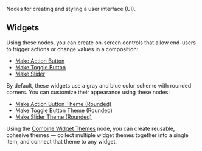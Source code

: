 Nodes for creating and styling a user interface (UI).

## Widgets
Using these nodes, you can create on-screen controls that allow end-users to trigger actions or change values in a composition:

   - [Make Action Button](vuo-node://vuo.ui.make.button)
   - [Make Toggle Button](vuo-node://vuo.ui.make.toggle)
   - [Make Slider](vuo-node://vuo.ui.make.slider)

By default, these widgets use a gray and blue color scheme with rounded corners.  You can customize their appearance using these nodes:

   - [Make Action Button Theme (Rounded)](vuo-node://vuo.ui.make.theme.button.rounded)
   - [Make Toggle Button Theme (Rounded)](vuo-node://vuo.ui.make.theme.toggle.rounded)
   - [Make Slider Theme (Rounded)](vuo-node://vuo.ui.make.theme.slider.rounded)

Using the [Combine Widget Themes](vuo-node://vuo.ui.theme.combine) node, you can create reusable, cohesive themes — collect multiple widget themes together into a single item, and connect that theme to any widget.
